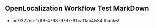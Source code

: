 ## OpenLocalization Workflow Test MarkDown
* 5e9322ec-1df8-4798-9767-91ca11a54534 
thanks!<!--HONumber=Mar16_HO2-->
